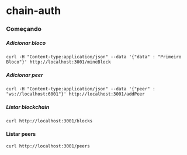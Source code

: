 # chain-auth 


### Começando

##### Adicionar bloco
```
curl -H "Content-type:application/json" --data '{"data" : "Primeiro Bloco"}' http://localhost:3001/mineBlock
``` 

##### Adicionar peer
```
curl -H "Content-type:application/json" --data '{"peer" : "ws://localhost:6001"}' http://localhost:3001/addPeer
```

##### Listar blockchain 
```
curl http://localhost:3001/blocks
```

#### Listar peers
```
curl http://localhost:3001/peers
```
